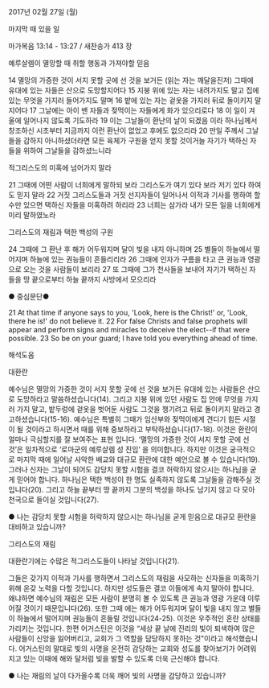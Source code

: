 2017년 02월 27일 (월)

마지막 때 있을 일 



마가복음 13:14 - 13:27 / 새찬송가 413 장


예루살렘이 멸망할 때 취할 행동과 가져야할 믿음 

14 멸망의 가증한 것이 서지 못할 곳에 선 것을 보거든 (읽는 자는 깨달을진저) 그때에 유대에 있는 자들은 산으로 도망할지어다 15 지붕 위에 있는 자는 내려가지도 말고 집에 있는 무엇을 가지러 들어가지도 말며 16 밭에 있는 자는 겉옷을 가지러 뒤로 돌이키지 말지어다 17 그날에는 아이 밴 자들과 젖먹이는 자들에게 화가 있으리로다 18 이 일이 겨울에 일어나지 않도록 기도하라 19 이는 그날들이 환난의 날이 되겠음 이라 하나님께서 창조하신 시초부터 지금까지 이런 환난이 없었고 후에도 없으리라 20 만일 주께서 그날들을 감하지 아니하셨더라면 모든 육체가 구원을 얻지 못할 것이거늘 자기가 택하신 자들을 위하여 그날들을 감하셨느니라 

적그리스도의 미혹에 넘어가지 말라 

21 그때에 어떤 사람이 너희에게 말하되 보라 그리스도가 여기 있다 보라 저기 있다 하여도 믿지 말라 22 거짓 그리스도들과 거짓 선지자들이 일어나서 이적과 기사를 행하여 할 수만 있으면 택하신 자들을 미혹하려 하리라 23 너희는 삼가라 내가 모든 일을 너희에게 미리 말하였노라 

그리스도의 재림과 택한 백성의 구원 

24 그때에 그 환난 후 해가 어두워지며 달이 빛을 내지 아니하며 25 별들이 하늘에서 떨어지며 하늘에 있는 권능들이 흔들리리라 26 그때에 인자가 구름을 타고 큰 권능과 영광으로 오는 것을 사람들이 보리라 27 또 그때에 그가 천사들을 보내어 자기가 택하신 자들을 땅 끝으로부터 하늘 끝까지 사방에서 모으리라 

● 중심문단● 

21 At that time if anyone says to you, 'Look, here is the Christ!' or, 'Look, there he is!' do not believe it. 22 For false Christs and false prophets will appear and perform signs and miracles to deceive the elect--if that were possible. 23 So be on your guard; I have told you everything ahead of time.

해석도움





대환란 

예수님은 멸망의 가증한 것이 서지 못할 곳에 선 것을 보거든 유대에 있는 사람들은 산으로 도망하라고 말씀하셨습니다(14). 그리고 지붕 위에 있던 사람도 집 안에 무엇을 가지러 가지 말고, 밭두렁에 겉옷을 벗어둔 사람도 그것을 챙기려고 뒤로 돌이키지 말라고 경고하셨습니다(15-16). 예수님은 특별히 그때가 임산부와 젖먹이에게 견디기 힘든 시절이 될 것이라고 하시면서 때를 위해 중보하라고 부탁하셨습니다(17-18). 이것은 환란이 얼마나 극심할지를 잘 보여주는 표현 입니다. ‘멸망의 가증한 것이 서지 못할 곳에 선 것’은 일차적으로 ‘로마군의 예루살렘 성 진입’ 을 의미합니다. 하지만 이것은 궁극적으로 마지막 때에 일어날 사악한 배교와 대규모 환란에 대한 예언으로 볼 수 있습니다(19). 그러나 신자는 그날이 되어도 감당치 못할 시험을 결코 허락하지 않으시는 하나님을 굳게 믿어야 합니다. 하나님은 택한 백성이 한 명도 실족하지 않도록 그날들을 감해주실 것입니다(20). 그리고 하늘 끝부터 땅 끝까지 그분의 백성을 하나도 남기지 않고 다 모아 천국으로 들이실 것입니다(27). 

● 나는 감당치 못할 시험을 허락하지 않으시는 하나님을 굳게 믿음으로 대규모 환란을 대비하고 있습니까? 


그리스도의 재림 

대환란기에는 수많은 적그리스도들이 나타날 것입니다(21).

그들은 갖가지 이적과 기사를 행하면서 그리스도의 재림을 사모하는 신자들을 미혹하기 위해 온갖 노력을 다할 것입니다. 하지만 성도들은 결코 이들에게 속지 말아야 합니다. 왜냐하면 예수님의 재림은 모든 사람이 분명히 볼 수 있도록 큰 권능과 영광 가운데 이루어질 것이기 때문입니다(26). 또한 그때 에는 해가 어두워지며 달이 빛을 내지 않고 별들이 하늘에서 떨어지며 권능들이 흔들릴 것입니다(24-25). 이것은 우주적인 혼란 상태를 가리키는 것입니다. 한편 어거스틴은 이것을 “세상 끝 날에 진리의 빛이 퇴색하여 많은 사람들이 신앙을 잃어버리고, 교회가 그 역할을 담당하지 못하는 것"이라고 해석했습니다. 어거스틴의 말대로 빛의 사명을 온전히 감당하는 교회와 성도를 찾아보기가 어려워지고 있는 이때에 해와 달처럼 빛을 발할 수 있도록 더욱 근신해야 합니다. 

● 나는 재림의 날이 다가올수록 더욱 깨어 빛의 사명을 감당하고 있습니까?